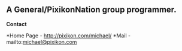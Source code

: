 

A General/PixikonNation group programmer.
----
**Contact**

*Home Page - http://pixikon.com/michael/
*Mail - mailto:michael@pixikon.com